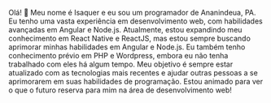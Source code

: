 Olá! 👋 Meu nome é Isaquer e eu sou um programador de Ananindeua, PA. Eu tenho uma vasta experiência em desenvolvimento web, com habilidades avançadas em Angular e Node.js. Atualmente, estou expandindo meu conhecimento em React Native e ReactJS, mas estou sempre buscando aprimorar minhas habilidades em Angular e Node.js. Eu também tenho conhecimento prévio em PHP e Wordpress, embora eu não tenha trabalhado com eles há algum tempo. Meu objetivo é sempre estar atualizado com as tecnologias mais recentes e ajudar outras pessoas a se aprimorarem em suas habilidades de programação. Estou animado para ver o que o futuro reserva para mim na área de desenvolvimento web!
